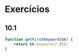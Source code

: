 # Exercícios

## 10.1
```javascript
function getFirstKeyword(bk) {
    return bk.keywords?.[0];
}
```

